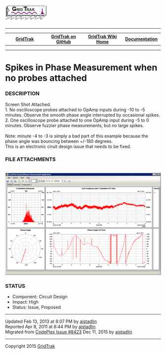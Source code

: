 <html lang="en">
<body>
<!--HtmlToGmd.Body-->
<div id="NavigationMenu">
<h1><a href="https://github.com/ajstadlin/GridTrak/blob/master/Documentation/wiki/GridTrak_Home.md">
<img src="https://github.com/ajstadlin/GridTrak/blob/master/Documentation/wiki/GridTrak_Logo.png" alt="Open Source SynchroPhasor PMU" /></a></h1>
<hr />
<table style="width: 100%; border-collapse: collapse; border: 0px solid gray;">
<tr>
<td style="width: 25%; text-align:center;"><b><a href="http://www.gridtrak.com">GridTrak</a></b></td>
<td style="width: 25%; text-align:center;"><b><a href="https://github.com/ajstadlin/GridTrak">GridTrak on GitHub</a></b></td>
<td style="width: 25%; text-align:center;"><b><a href="https://github.com/ajstadlin/GridTrak/blob/master/Documentation/wiki/GridTrak_Home.md">GridTrak Wiki Home</a></b></td>
<td style="width: 25%; text-align:center;"><b><a href="https://github.com/ajstadlin/GridTrak/blob/master/Documentation/wiki/GridTrak_Documentation_Home.md">Documentation</a></b></td>
</tr>
</table>
</div>
<hr />
<!--/HtmlToGmd.Body-->
<div class="WikiContent">
<h1>Spikes in Phase Measurement when no probes attached</h1>
<h3>DESCRIPTION</h3>
Screen Shot Attached.<br />
 1.  No oscilloscope probes attached to OpAmp inputs during -10 to -5 minutes. Observe the smooth phase angle interrupted by occasional spikes.<br />
 2.  One oscilloscope probe attached to one OpAmp input during -5 to 0 minutes. Observe fuzzier phase measurements, but no large spikes.<br />
&nbsp;<br />  
Note: minute -4 to -3 is simply a bad part of this example because the phase angle was bouncing between +/-180 degrees.<br /> 
This is an electronic ciruit design issue that needs to be fixed. 
<h3>FILE ATTACHMENTS</h3>
</br>
<img src="https://github.com/ajstadlin/GridTrak/blob/master/Documentation/wiki/issues/GT_20110408_0030_UTC.png" alt="Spikes_In_Phase_Chart.png" /></br>
<h3>STATUS</h3>
<ul>
<li>Component:  Circuit Design</li>
<li>Impact:  High</li>
<li>Status:  Issue, Proposed</li>
</ul>
</div>
<hr />
<div class="footer">
Updated Feb 13, 2013 at 8:07 PM by <a href="https://github.com/ajstadlin/GridTrak/blob/master/Documentation/wiki/Contributors/ajstadlin.md">ajstadlin</a><br />
Reported Apr 8, 2011 at 8:44 PM by <a href="https://github.com/ajstadlin/GridTrak/blob/master/Documentation/wiki/Contributors/ajstadlin.md">ajstadlin</a><br />
<!--HtmlToGmd.Migration-->Migrated from <a href="http://gridtrak.codeplex.com/workitem/8423">CodePlex Issue #8423</a> Dec 11, 2015 by <a href="https://github.com/ajstadlin/GridTrak/blob/master/Documentation/wiki/Contributors/ajstadlin.md">ajstadlin</a><!--/HtmlToGmd.Migration-->
</div>
<!--HtmlToGmd.Foot-->
<div id="copyright">
<hr />
Copyright 2015 <a href="http://www.gridtrak.com">GridTrak</a>
</div>
<!--/HtmlToGmd.Foot-->
</body>
</html>
